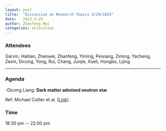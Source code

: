 ```yaml
---
layout: post
title:  "Discussion on Research Topics 3/29/2023"
date:   2023-3-29
author: Zhanfeng Mai
categories: activities
---
```



### Attendees

Garvin, Haitian, Zhenwei, Zhanfeng, Yiming, Peixiang, Ziming, Yacheng, Zexin, Dicong, Yong, Rui, Chang, Junjie, Xueli, Hongbo, Lijing

---

### Agenda


-Dicong Liang: **Dark matter admixed neutron star**

  Ref: Michael Collier et al. [[Link](https://arxiv.org/abs/2205.15337)].
      
     
       
  
       
  
       

          
### Time

18:30 pm -- 22:00 pm
